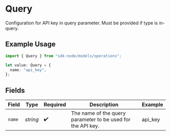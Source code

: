 # Query

Configuration for API key in query parameter. Must be provided if type is in-query.

## Example Usage

```typescript
import { Query } from "sdk-node/models/operations";

let value: Query = {
  name: "api_key",
};
```

## Fields

| Field                                                       | Type                                                        | Required                                                    | Description                                                 | Example                                                     |
| ----------------------------------------------------------- | ----------------------------------------------------------- | ----------------------------------------------------------- | ----------------------------------------------------------- | ----------------------------------------------------------- |
| `name`                                                      | *string*                                                    | :heavy_check_mark:                                          | The name of the query parameter to be used for the API key. | api_key                                                     |